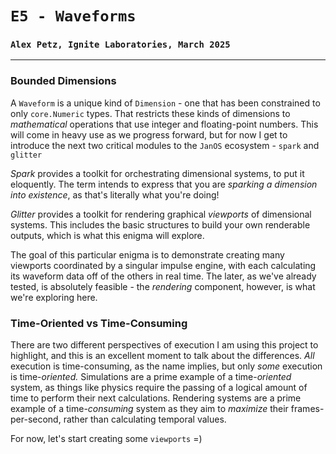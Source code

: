 # `E5 - Waveforms`
### `Alex Petz, Ignite Laboratories, March 2025`

---

### Bounded Dimensions

A `Waveform` is a unique kind of `Dimension` - one that has been constrained to only `core.Numeric` types.
That restricts these kinds of dimensions to _mathematical_ operations that use integer and floating-point
numbers.  This will come in heavy use as we progress forward, but for now I get to introduce the next
two critical modules to the `JanOS` ecosystem - `spark` and `glitter`

_Spark_ provides a toolkit for orchestrating dimensional systems, to put it eloquently.  The term intends
to express that you are _sparking a dimension into existence_, as that's literally what you're doing!

_Glitter_ provides a toolkit for rendering graphical _viewports_ of dimensional systems.  This includes
the basic structures to build your own renderable outputs, which is what this enigma will explore.

The goal of this particular enigma is to demonstrate creating many viewports coordinated by a singular
impulse engine, with each calculating its waveform data off of the others in real time.  The later,
as we've already tested, is absolutely feasible - the _rendering_ component, however, is what we're
exploring here.

### Time-Oriented vs Time-Consuming
There are two different perspectives of execution I am using this project to highlight, and this is an
excellent moment to talk about the differences.  _All_ execution is time-consuming, as the name implies,
but only _some_ execution is time-_oriented._  Simulations are a prime example of a time-_oriented_
system, as things like physics require the passing of a logical amount of time to perform their next 
calculations.  Rendering systems are a prime example of a time-_consuming_ system as they aim to _maximize_
their frames-per-second, rather than calculating temporal values.



For now, let's start creating some `viewports` =)